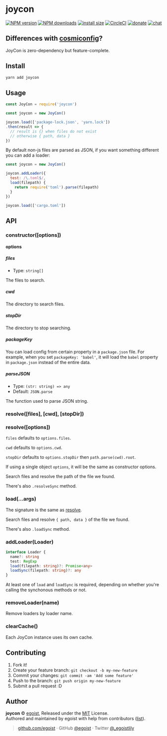 
# joycon

[![NPM version](https://img.shields.io/npm/v/joycon.svg?style=flat)](https://npmjs.com/package/joycon) [![NPM downloads](https://img.shields.io/npm/dm/joycon.svg?style=flat)](https://npmjs.com/package/joycon) [![install size](https://packagephobia.now.sh/badge?p=joycon@2.0.0)](https://packagephobia.now.sh/result?p=joycon@2.0.0) [![CircleCI](https://circleci.com/gh/egoist/joycon/tree/master.svg?style=shield)](https://circleci.com/gh/egoist/joycon/tree/master)  [![donate](https://img.shields.io/badge/$-donate-ff69b4.svg?maxAge=2592000&style=flat)](https://github.com/egoist/donate) [![chat](https://img.shields.io/badge/chat-on%20discord-7289DA.svg?style=flat)](https://chat.egoist.moe)

## Differences with [cosmiconfig](https://github.com/davidtheclark/cosmiconfig)?

JoyCon is zero-dependency but feature-complete.

## Install

```bash
yarn add joycon
```

## Usage

```js
const JoyCon = require('joycon')

const joycon = new JoyCon()

joycon.load(['package-lock.json', 'yarn.lock'])
.then(result => {
  // result is {} when files do not exist
  // otherwise { path, data }
})
```

By default non-js files are parsed as JSON, if you want something different you can add a loader:

```js
const joycon = new JoyCon()

joycon.addLoader({
  test: /\.toml$/,
  load(filepath) {
    return require('toml').parse(filepath)
  }
})

joycon.load(['cargo.toml'])
```

## API

### constructor([options])

#### options

##### files

- Type: `string[]`

The files to search.

##### cwd

The directory to search files.

##### stopDir

The directory to stop searching.

##### packageKey

You can load config from certain property in a `package.json` file. For example, when you set `packageKey: 'babel'`, it will load the `babel` property in `package.json` instead of the entire data.

##### parseJSON

- Type: `(str: string) => any`
- Default: `JSON.parse`

The function used to parse JSON string.

### resolve([files], [cwd], [stopDir])
### resolve([options])

`files` defaults to `options.files`.

`cwd` defaults to `options.cwd`.

`stopDir` defaults to `options.stopDir` then `path.parse(cwd).root`.

If using a single object `options`, it will be the same as constructor options.

Search files and resolve the path of the file we found.

There's also `.resolveSync` method.

### load(...args)

The signature is the same as [resolve](#resolvefiles-cwd-stopdir).

Search files and resolve `{ path, data }` of the file we found.

There's also `.loadSync` method.

### addLoader(Loader)

```typescript
interface Loader {
  name?: string
  test: RegExp
  load(filepath: string)?: Promise<any>
  loadSync(filepath: string)?: any
}
```

At least one of `load` and `loadSync` is required, depending on whether you're calling the synchonous methods or not.

### removeLoader(name)

Remove loaders by loader name.

### clearCache()

Each JoyCon instance uses its own cache.

## Contributing

1. Fork it!
2. Create your feature branch: `git checkout -b my-new-feature`
3. Commit your changes: `git commit -am 'Add some feature'`
4. Push to the branch: `git push origin my-new-feature`
5. Submit a pull request :D

## Author

**joycon** © [egoist](https://github.com/egoist), Released under the [MIT](LICENSE) License.<br>
Authored and maintained by egoist with help from contributors ([list](https://github.com/egoist/joycon/contributors)).

> [github.com/egoist](https://github.com/egoist) · GitHub [@egoist](https://github.com/egoist) · Twitter [@_egoistlily](https://twitter.com/_egoistlily)
